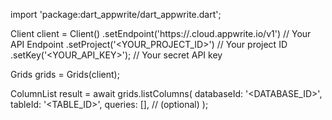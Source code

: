 import 'package:dart_appwrite/dart_appwrite.dart';

Client client = Client()
    .setEndpoint('https://<REGION>.cloud.appwrite.io/v1') // Your API Endpoint
    .setProject('<YOUR_PROJECT_ID>') // Your project ID
    .setKey('<YOUR_API_KEY>'); // Your secret API key

Grids grids = Grids(client);

ColumnList result = await grids.listColumns(
    databaseId: '<DATABASE_ID>',
    tableId: '<TABLE_ID>',
    queries: [], // (optional)
);
